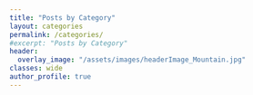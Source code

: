 ```yaml
---
title: "Posts by Category"
layout: categories
permalink: /categories/
#excerpt: "Posts by Category"
header:
  overlay_image: "/assets/images/headerImage_Mountain.jpg"
classes: wide
author_profile: true
---
```

